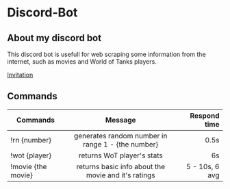 # Discord-Bot

## About my discord bot
This discord bot is usefull for web scraping some information from the internet, such as movies and World of Tanks players.

[Invitation](https://discord.com/api/oauth2/authorize?client_id=794536380670935060&permissions=0&scope=bot)

## Commands
| Commands                      | Message                                              | Respond time      |
| ------------------------------|:----------------------------------------------------:|------------------:|
| !rn {number}                  | generates random number in range 1 - {the number}    | 0.5s              |
| !wot {player}                 | returns WoT player's stats                           | 6s                |
| !movie {the movie}            | returns basic info about the movie and it's ratings  | 5 - 10s, 6 avg    |